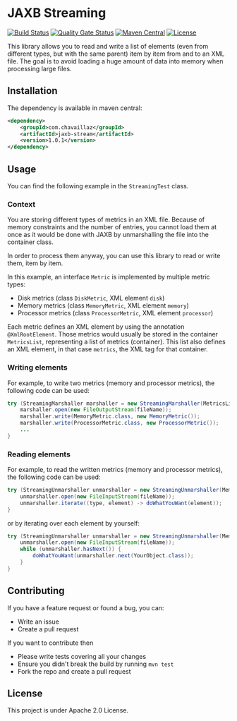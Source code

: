 # JAXB Streaming
[![Build Status](https://travis-ci.org/Chavaillaz/jaxb-stream.svg?branch=master)](https://travis-ci.org/Chavaillaz/jaxb-stream)
[![Quality Gate Status](https://sonarcloud.io/api/project_badges/measure?project=com.chavaillaz%3Ajaxb-stream&metric=alert_status)](https://sonarcloud.io/dashboard?id=com.chavaillaz%3Ajaxb-stream)
[![Maven Central](https://maven-badges.herokuapp.com/maven-central/com.chavaillaz/jaxb-stream/badge.svg)](https://maven-badges.herokuapp.com/maven-central/com.chavaillaz/jaxb-stream)
[![License](https://img.shields.io/badge/License-Apache%202.0-blue.svg)](https://opensource.org/licenses/Apache-2.0)

This library allows you to read and write a list of elements 
(even from different types, but with the same parent) item by item from and to an XML file. 
The goal is to avoid loading a huge amount of data into memory when processing large files.

## Installation
The dependency is available in maven central:
```xml
<dependency>
    <groupId>com.chavaillaz</groupId>
    <artifactId>jaxb-stream</artifactId>
    <version>1.0.1</version>
</dependency>
```

## Usage
You can find the following example in the ```StreamingTest``` class.

### Context
You are storing different types of metrics in an XML file. Because of memory constraints and the number of entries, 
you cannot load them at once as it would be done with JAXB by unmarshalling the file into the container class.

In order to process them anyway, you can use this library to read or write them, item by item.

In this example, an interface `Metric` is implemented by multiple metric types:
- Disk metrics (class `DiskMetric`, XML element `disk`)
- Memory metrics (class `MemoryMetric`, XML element `memory`)
- Processor metrics (class `ProcessorMetric`, XML element `processor`)

Each metric defines an XML element by using the annotation `@XmlRootElement`.
Those metrics would usually be stored in the container `MetricsList`, representing a list of metrics (container).
This list also defines an XML element, in that case `metrics`, the XML tag for that container.

### Writing elements
For example, to write two metrics (memory and processor metrics), the following code can be used:
```java
try (StreamingMarshaller marshaller = new StreamingMarshaller(MetricsList.class)) {
    marshaller.open(new FileOutputStream(fileName));
    marshaller.write(MemoryMetric.class, new MemoryMetric());
    marshaller.write(ProcessorMetric.class, new ProcessorMetric());
    ...
}
```

### Reading elements
For example, to read the written metrics (memory and processor metrics), the following code can be used:
```java
try (StreamingUnmarshaller unmarshaller = new StreamingUnmarshaller(MemoryMetric.class, ProcessorMetric.class)) {
    unmarshaller.open(new FileInputStream(fileName));
    unmarshaller.iterate((type, element) -> doWhatYouWant(element));
}
```
or by iterating over each element by yourself:
```java
try (StreamingUnmarshaller unmarshaller = new StreamingUnmarshaller(MemoryMetric.class, ProcessorMetric.class)) {
    unmarshaller.open(new FileInputStream(fileName));
    while (unmarshaller.hasNext()) {
        doWhatYouWant(unmarshaller.next(YourObject.class));
    }
}
```

## Contributing
If you have a feature request or found a bug, you can:

- Write an issue
- Create a pull request

If you want to contribute then

- Please write tests covering all your changes
- Ensure you didn't break the build by running `mvn test`
- Fork the repo and create a pull request

## License
This project is under Apache 2.0 License.